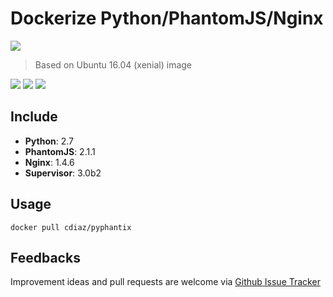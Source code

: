 Dockerize Python/PhantomJS/Nginx
=================================

[![](http://dockeri.co/image/cdiaz/pyphantix)](https://registry.hub.docker.com/u/cdiaz/pyphantix/)

> Based on Ubuntu 16.04 (xenial) image

[![](https://img.shields.io/docker/stars/cdiaz/pyphantix.svg?maxAge=2592000)](https://hub.docker.com/r/cdiaz/pyphantix "Docker Stars") [![](https://img.shields.io/docker/pulls/cdiaz/pyphantix.svg?maxAge=2592000)](https://hub.docker.com/r/cdiaz/pyphantix "Docker Pulls") [![](https://images.microbadger.com/badges/image/cdiaz/pyphantix.svg)](https://microbadger.com/images/cdiaz/pyphantix "Image Layers")

## Include

 * **Python**:  2.7
 * **PhantomJS**: 2.1.1
 * **Nginx**: 1.4.6 
 * **Supervisor**: 3.0b2

## Usage
```
docker pull cdiaz/pyphantix
```

## Feedbacks

Improvement ideas and pull requests are welcome via
[Github Issue Tracker](https://github.com/cdiaz/docker-pyphantix/issues)
